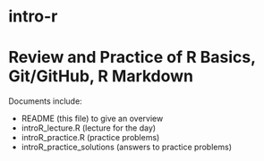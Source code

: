 # intro-r 

# Review and Practice of R Basics, Git/GitHub, R Markdown
Documents include:
* README (this file) to give an overview
* introR_lecture.R (lecture for the day)
* introR_practice.R (practice problems)
* introR_practice_solutions (answers to practice problems) 
